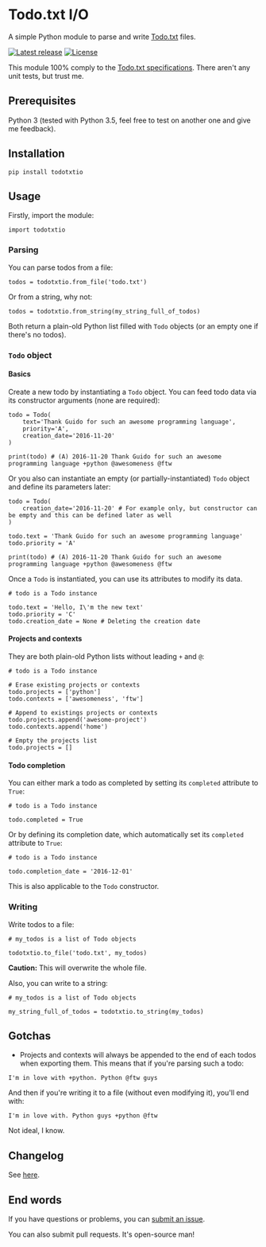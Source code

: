 # Todo.txt I/O

A simple Python module to parse and write [Todo.txt](http://todotxt.com/) files.

[![Latest release](https://img.shields.io/github/release/EpocDotFr/todotxtio.svg)](https://github.com/EpocDotFr/todotxtio/releases) [![License](https://img.shields.io/github/license/EpocDotFr/todotxtio.svg)](https://github.com/EpocDotFr/todotxtio/blob/master/LICENSE.md) 

This module 100% comply to the [Todo.txt specifications](https://github.com/ginatrapani/todo.txt-cli/wiki/The-Todo.txt-Format). There aren't any unit tests, but trust me.

## Prerequisites

Python 3 (tested with Python 3.5, feel free to test on another one and give me feedback).

## Installation

```
pip install todotxtio
```

## Usage

Firstly, import the module:

```
import todotxtio
```

### Parsing

You can parse todos from a file:

```
todos = todotxtio.from_file('todo.txt')
```

Or from a string, why not:

```
todos = todotxtio.from_string(my_string_full_of_todos)
```

Both return a plain-old Python list filled with `Todo` objects (or an empty one if there's no todos).

### `Todo` object

#### Basics

Create a new todo by instantiating a `Todo` object. You can feed todo data via its constructor arguments (none are required):

```
todo = Todo(
    text='Thank Guido for such an awesome programming language',
    priority='A',
    creation_date='2016-11-20'
)

print(todo) # (A) 2016-11-20 Thank Guido for such an awesome programming language +python @awesomeness @ftw
```

Or you also can instantiate an empty (or partially-instantiated) `Todo` object and define its parameters later:

```
todo = Todo(
    creation_date='2016-11-20' # For example only, but constructor can be empty and this can be defined later as well
)

todo.text = 'Thank Guido for such an awesome programming language'
todo.priority = 'A'

print(todo) # (A) 2016-11-20 Thank Guido for such an awesome programming language +python @awesomeness @ftw
```

Once a `Todo` is instantiated, you can use its attributes to modify its data.

```
# todo is a Todo instance

todo.text = 'Hello, I\'m the new text'
todo.priority = 'C'
todo.creation_date = None # Deleting the creation date
```

#### Projects and contexts

They are both plain-old Python lists without leading `+` and `@`:

```
# todo is a Todo instance

# Erase existing projects or contexts
todo.projects = ['python']
todo.contexts = ['awesomeness', 'ftw']

# Append to existings projects or contexts
todo.projects.append('awesome-project')
todo.contexts.append('home')

# Empty the projects list
todo.projects = []
```

#### Todo completion

You can either mark a todo as completed by setting its `completed` attribute to `True`:

```
# todo is a Todo instance

todo.completed = True
```

Or by defining its completion date, which automatically set its `completed` attribute to `True`:

```
# todo is a Todo instance

todo.completion_date = '2016-12-01'
```

This is also applicable to the `Todo` constructor.

### Writing

Write todos to a file:

```
# my_todos is a list of Todo objects

todotxtio.to_file('todo.txt', my_todos)
```

**Caution:** This will overwrite the whole file.

Also, you can write to a string:

```
# my_todos is a list of Todo objects

my_string_full_of_todos = todotxtio.to_string(my_todos)
```

## Gotchas

  - Projects and contexts will always be appended to the end of each todos when exporting them. This means that if you're parsing such a todo:

```
I'm in love with +python. Python @ftw guys
```

And then if you're writing it to a file (without even modifying it), you'll end with:

```
I'm in love with. Python guys +python @ftw
```

Not ideal, I know.

## Changelog

See [here](https://github.com/EpocDotFr/todotxtio/releases).

## End words

If you have questions or problems, you can [submit an issue](https://github.com/EpocDotFr/todotxtio/issues).

You can also submit pull requests. It's open-source man!